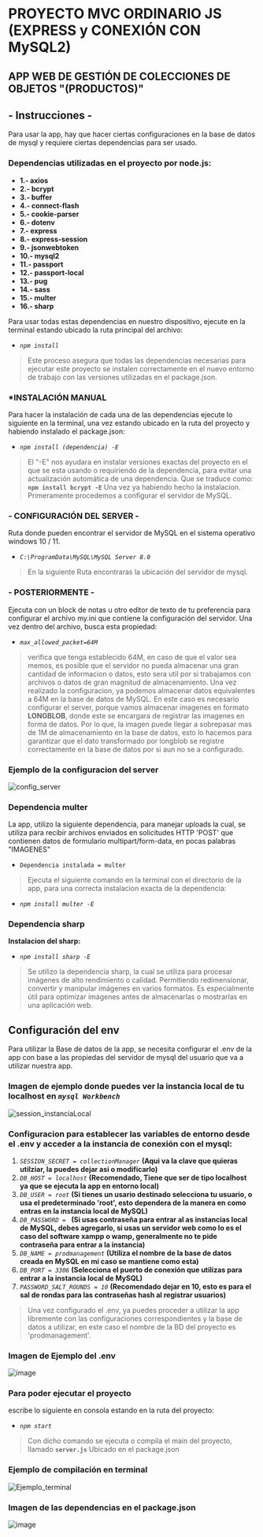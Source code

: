 # PROYECTO MVC ORDINARIO JS (EXPRESS y CONEXIÓN CON MySQL2)

## APP WEB DE GESTIÓN DE COLECCIONES DE OBJETOS "(PRODUCTOS)"

## - Instrucciones -
Para usar la app, hay que hacer ciertas configuraciones en la base de datos de mysql y requiere ciertas dependencias para ser usado.
### Dependencias utilizadas en el proyecto por node.js:
* __1.- axios__
* __2.- bcrypt__
* __3.- buffer__
* __4.- connect-flash__
* __5.- cookie-parser__
* __6.- dotenv__
* __7.- express__
* __8.- express-session__
* __9.- jsonwebtoken__
* __10.- mysql2__
* __11.- passport__
* __12.- passport-local__
* __13.- pug__
* __14.- sass__
* __15.- multer__
* __16.- sharp__

Para usar todas estas dependencias en nuestro dispositivo, ejecute en la terminal estando ubicado la ruta principal del archivo:
- _`npm install`_
> Este proceso asegura que todas las dependencias necesarias para ejecutar este proyecto se instalen correctamente en el nuevo entorno de trabajo con las versiones utilizadas en el package.json.

### *INSTALACIÓN MANUAL
Para hacer la instalación de cada una de las dependencias ejecute lo siguiente en la terminal, una vez estando ubicado en la ruta del proyecto y habiendo instalado el package.json:
- _`npm install (dependencia) -E`_
> El "-E" nos ayudara en instalar versiones exactas del proyecto en el que se esta usando o requiriendo de la dependencia, para evitar una actualización automática de una dependencia.
Que se traduce como: **`npm install bcrypt -E`**
Una vez ya habiendo hecho la instalacion.
Primeramente procedemos a configurar el servidor de MySQL.

### - CONFIGURACIÓN DEL SERVER -
Ruta donde pueden encontrar el servidor de MySQL en el sistema operativo windows 10 / 11.
- _`C:\ProgramData\MySQL\MySQL Server 8.0`_
>En la siguiente Ruta encontraras la ubicación del servidor de mysql.

### - POSTERIORMENTE -
Ejecuta con un block de notas u otro editor de texto de tu preferencia para configurar el archivo my.ini que contiene la configuración del servidor. Una vez dentro del archivo, busca esta propiedad: 
- _`max_allowed_packet=64M`_ 
> verifica que tenga establecido 64M, en caso de que el valor sea memos, 
es posible que el servidor no pueda almacenar una gran cantidad de informacion o datos, esto sera util por si trabajamos con archivos o datos de gran magnitud de almacenamiento.
Una vez realizado la configuracion, ya podemos almacenar datos equivalentes a 64M en la base de datos de MySQL.
En este caso es necesario configurar el server, porque vamos almacenar imagenes en formato **LONGBLOB**, donde este se encargara de registrar las imagenes en forma de datos.
Por lo que, la imagen puede llegar a sobrepasar mas de 1M de almacenamiento en la base de datos, esto lo hacemos para garantizar que el dato transformado por longblob se registre correctamente en la base de datos por si aun no se a configurado.

### Ejemplo de la configuracion del server
![config_server](https://github.com/JoseCob/Proyecto_Ordinario/assets/157552935/393bbbe6-5c38-4f90-b915-37db8cbb382e)

### Dependencia multer
La app, utilizo la siguiente dependencia, para manejar uploads la cual, se utiliza para recibir archivos enviados en solicitudes HTTP 'POST' que contienen datos de formulario multipart/form-data, en pocas palabras "IMAGENES"
- `Dependencia instalada = multer`
> Ejecuta el siguiente comando en la terminal con el directorio de la app, para una correcta instalacion exacta de la dependencia:
- _`npm install multer -E`_

### Dependencia sharp
**Instalacion del sharp:**
- _`npm install sharp -E`_
> Se utilizo la dependencia sharp, la cual se utiliza para procesar imágenes de alto rendimiento o calidad.
Permitiendo redimensionar, convertir y manipular imágenes en varios formatos.
Es especialmente útil para optimizar imágenes antes de almacenarlas o mostrarlas en una aplicación web.

## Configuración del env
Para utilizar la Base de datos de la app, se necesita configurar el .env de la app con base a las propiedas del servidor de mysql del usuario que va a utilizar nuestra app.

### Imagen de ejemplo donde puedes ver la instancia local de tu localhost en _`mysql Workbench`_

![session_instanciaLocal](https://github.com/JoseCob/Proyecto_Ordinario/assets/157552935/f79b5220-21ae-49f8-ba54-6bf4561c71cc)

### Configuracion para establecer las variables de entorno desde el .env y acceder a la instancia de conexión con el mysql:

1.  _`SESSION_SECRET = collectionManager`_ **(Aqui va la clave que quieras utilziar, la puedes dejar asi o modificarlo)**
2.  _`DB_HOST = localhost`_ **(Recomendado, Tiene que ser de tipo localhost ya que se ejecuta la app en entorno local)**
3.  _`DB_USER = root`_ **(Si tienes un usario destinado selecciona tu usuario, o usa el predeterminado 'root', esto dependera de la manera en como entras en la instancia local de MySQL)**
4.  _`DB_PASSWORD = `_ **(Si usas contraseña para entrar al as instancias local de MySQL, debes agregarlo, si usas un servidor web como lo es el caso del software xampp o wamp, generalmente no te pide contraseña para entrar a la instancia)**
5.  _`DB_NAME = prodmanagement`_ **(Utiliza el nombre de la base de datos creada en MySQL en mi caso se mantiene como esta)**
6.  _`DB_PORT = 3306`_ **(Selecciona el puerto de conexión que utilizas para entrar a la instancia local de MySQL)**
7.  _`PASSWORD_SALT_ROUNDS = 10`_ **(Recomendado dejar en 10, esto es para el sal de rondas para las contraseñas hash al registrar usuarios)**

> Una vez configurado el .env, ya puedes proceder a utilizar la app libremente con las configuraciones correspondientes y la base de datos a utilizar, en este caso el nombre de la BD del proyecto es 'prodmanagement'.

### Imagen de Ejemplo del .env
![image](https://github.com/JoseCob/Proyecto_Ordinario/assets/157552935/d54029db-bfe8-4563-aaf8-e4947e92f4da)

### Para poder ejecutar el proyecto
escribe lo siguiente en consola estando en la ruta del proyecto:
- _`npm start`_

> Con dicho comando se ejecuta o compila el main del proyecto, llamado **`server.js`** Ubicado en el package.json
### Ejemplo de compilación en terminal
![Ejemplo_terminal](https://github.com/JoseCob/Proyecto_Ordinario/assets/157552935/81df6e7d-0f2f-4ce8-a77e-5ec52f2db293)

### Imagen de las dependencias en el package.json
![image](https://github.com/JoseCob/Proyecto_Ordinario/assets/157552935/e734d75d-104a-4889-99f6-3dbb917a26a0)
